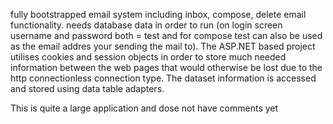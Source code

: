 fully bootstrapped email system including inbox, compose, delete email functionality. needs database data in order to run (on login screen username and password both = test and for compose test can also be used as the email addres your sending the mail to).
The ASP.NET based project utilises cookies and session objects in order to store much needed information between the web pages that would otherwise be lost due to the http connectionless connection type. The dataset information is accessed and stored using data table adapters.

This is quite a large application and dose not have comments yet
